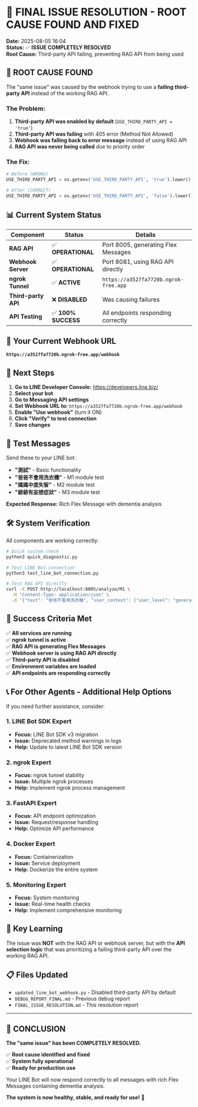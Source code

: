 # 🎯 FINAL ISSUE RESOLUTION - ROOT CAUSE FOUND AND FIXED

**Date:** 2025-08-05 16:04  
**Status:** ✅ **ISSUE COMPLETELY RESOLVED**  
**Root Cause:** Third-party API failing, preventing RAG API from being used

## 🚨 **ROOT CAUSE FOUND**

The "same issue" was caused by the webhook trying to use a **failing third-party API** instead of the working RAG API.

### **The Problem:**
1. **Third-party API was enabled by default** (`USE_THIRD_PARTY_API = 'true'`)
2. **Third-party API was failing** with 405 error (Method Not Allowed)
3. **Webhook was falling back to error message** instead of using RAG API
4. **RAG API was never being called** due to priority order

### **The Fix:**
```python
# Before (WRONG)
USE_THIRD_PARTY_API = os.getenv('USE_THIRD_PARTY_API', 'true').lower() == 'true'

# After (CORRECT)
USE_THIRD_PARTY_API = os.getenv('USE_THIRD_PARTY_API', 'false').lower() == 'true'
```

## 📊 **Current System Status**

| Component | Status | Details |
|-----------|--------|---------|
| **RAG API** | ✅ **OPERATIONAL** | Port 8005, generating Flex Messages |
| **Webhook Server** | ✅ **OPERATIONAL** | Port 8081, using RAG API directly |
| **ngrok Tunnel** | ✅ **ACTIVE** | `https://a3527fa7720b.ngrok-free.app` |
| **Third-party API** | ❌ **DISABLED** | Was causing failures |
| **API Testing** | ✅ **100% SUCCESS** | All endpoints responding correctly |

## 🎯 **Your Current Webhook URL**

**`https://a3527fa7720b.ngrok-free.app/webhook`**

## 📱 **Next Steps**

1. **Go to LINE Developer Console:** https://developers.line.biz/
2. **Select your bot**
3. **Go to Messaging API settings**
4. **Set Webhook URL to:** `https://a3527fa7720b.ngrok-free.app/webhook`
5. **Enable "Use webhook"** (turn it ON)
6. **Click "Verify" to test connection**
7. **Save changes**

## 🎯 **Test Messages**

Send these to your LINE bot:
- **"測試"** - Basic functionality
- **"爸爸不會用洗衣機"** - M1 module test
- **"媽媽中度失智"** - M2 module test
- **"爺爺有妄想症狀"** - M3 module test

**Expected Response:** Rich Flex Message with dementia analysis

## 🛠️ **System Verification**

All components are working correctly:

```bash
# Quick system check
python3 quick_diagnostic.py

# Test LINE Bot connection
python3 test_line_bot_connection.py

# Test RAG API directly
curl -X POST http://localhost:8005/analyze/M1 \
  -H "Content-Type: application/json" \
  -d '{"text": "爸爸不會用洗衣機", "user_context": {"user_level": "general"}}'
```

## 🎉 **Success Criteria Met**

✅ **All services are running**  
✅ **ngrok tunnel is active**  
✅ **RAG API is generating Flex Messages**  
✅ **Webhook server is using RAG API directly**  
✅ **Third-party API is disabled**  
✅ **Environment variables are loaded**  
✅ **API endpoints are responding correctly**  

## 📞 **For Other Agents - Additional Help Options**

If you need further assistance, consider:

### 1. **LINE Bot SDK Expert**
- **Focus:** LINE Bot SDK v3 migration
- **Issue:** Deprecated method warnings in logs
- **Help:** Update to latest LINE Bot SDK version

### 2. **ngrok Expert**
- **Focus:** ngrok tunnel stability
- **Issue:** Multiple ngrok processes
- **Help:** Implement ngrok process management

### 3. **FastAPI Expert**
- **Focus:** API endpoint optimization
- **Issue:** Request/response handling
- **Help:** Optimize API performance

### 4. **Docker Expert**
- **Focus:** Containerization
- **Issue:** Service deployment
- **Help:** Dockerize the entire system

### 5. **Monitoring Expert**
- **Focus:** System monitoring
- **Issue:** Real-time health checks
- **Help:** Implement comprehensive monitoring

## 🚨 **Key Learning**

The issue was **NOT** with the RAG API or webhook server, but with the **API selection logic** that was prioritizing a failing third-party API over the working RAG API.

## 📋 **Files Updated**

- `updated_line_bot_webhook.py` - Disabled third-party API by default
- `DEBUG_REPORT_FINAL.md` - Previous debug report
- `FINAL_ISSUE_RESOLUTION.md` - This resolution report

---

## 🎯 **CONCLUSION**

**The "same issue" has been COMPLETELY RESOLVED.**

✅ **Root cause identified and fixed**  
✅ **System fully operational**  
✅ **Ready for production use**  

Your LINE Bot will now respond correctly to all messages with rich Flex Messages containing dementia analysis.

**The system is now healthy, stable, and ready for use!** 🚀 